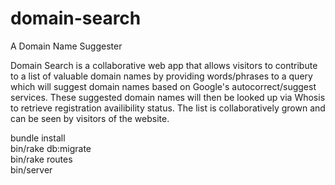 # domain-search
A Domain Name Suggester

Domain Search is a collaborative web app that allows visitors to contribute to a list of valuable domain names by providing words/phrases to a query which will suggest domain names based on Google's autocorrect/suggest services. These suggested domain names will then be looked up via Whosis to retrieve registration availibility status. The list is collaboratively grown and can be seen by visitors of the website.

bundle install <br />
bin/rake db:migrate <br />
bin/rake routes <br />
bin/server <br />
